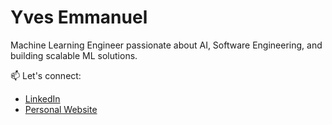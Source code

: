 # Yves Emmanuel
Machine Learning Engineer passionate about AI, Software Engineering, and building scalable ML solutions.

📫 Let's connect: 
- [LinkedIn](https://www.linkedin.com/in/yvesemmanuel/)
- [Personal Website](https://yvesemmanuel.vercel.app/#en)

